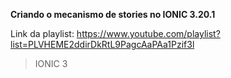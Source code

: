 **Criando o mecanismo de stories no IONIC 3.20.1**

Link da playlist: https://www.youtube.com/playlist?list=PLVHEME2ddirDkRtL9PagcAaPAa1Pzif3l

> IONIC 3
